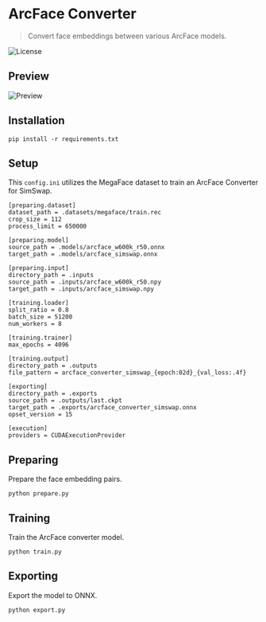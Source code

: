 ArcFace Converter
=================

> Convert face embeddings between various ArcFace models.

![License](https://img.shields.io/badge/license-MIT-green)


Preview
-------

![Preview](https://raw.githubusercontent.com/facefusion/facefusion-labs/master/.github/preview_arcface_converter.png?sanitize=true)


Installation
------------

```
pip install -r requirements.txt
```


Setup
-----

This `config.ini` utilizes the MegaFace dataset to train an ArcFace Converter for SimSwap.

```
[preparing.dataset]
dataset_path = .datasets/megaface/train.rec
crop_size = 112
process_limit = 650000
```

```
[preparing.model]
source_path = .models/arcface_w600k_r50.onnx
target_path = .models/arcface_simswap.onnx
```

```
[preparing.input]
directory_path = .inputs
source_path = .inputs/arcface_w600k_r50.npy
target_path = .inputs/arcface_simswap.npy
```

```
[training.loader]
split_ratio = 0.8
batch_size = 51200
num_workers = 8
```

```
[training.trainer]
max_epochs = 4096
```

```
[training.output]
directory_path = .outputs
file_pattern = arcface_converter_simswap_{epoch:02d}_{val_loss:.4f}
```

```
[exporting]
directory_path = .exports
source_path = .outputs/last.ckpt
target_path = .exports/arcface_converter_simswap.onnx
opset_version = 15
```

```
[execution]
providers = CUDAExecutionProvider
```


Preparing
---------

Prepare the face embedding pairs.

```
python prepare.py
```


Training
--------

Train the ArcFace converter model.

```
python train.py
```


Exporting
---------

Export the model to ONNX.

```
python export.py
```
